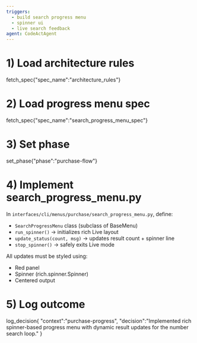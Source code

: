 ```yaml
---
triggers:
  - build search progress menu
  - spinner ui
  - live search feedback
agent: CodeActAgent
---
```


# 1) Load architecture rules
fetch_spec{"spec_name":"architecture_rules"}

# 2) Load progress menu spec
fetch_spec{"spec_name":"search_progress_menu_spec"}

# 3) Set phase
set_phase{"phase":"purchase-flow"}

# 4) Implement search_progress_menu.py
In `interfaces/cli/menus/purchase/search_progress_menu.py`, define:
- `SearchProgressMenu` class (subclass of BaseMenu)
- `run_spinner()` → initializes rich Live layout
- `update_status(count, msg)` → updates result count + spinner line
- `stop_spinner()` → safely exits Live mode

All updates must be styled using:
- Red panel
- Spinner (rich.spinner.Spinner)
- Centered output

# 5) Log outcome
log_decision{
  "context":"purchase-progress",
  "decision":"Implemented rich spinner-based progress menu with dynamic result updates for the number search loop."
}
